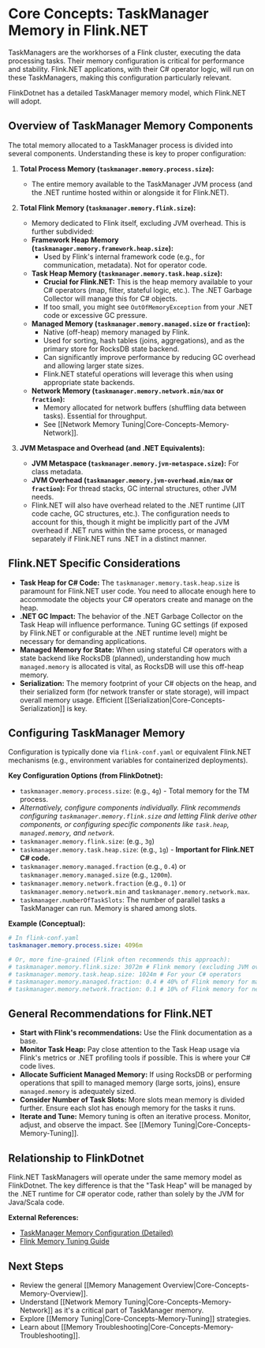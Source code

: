 # Core Concepts: TaskManager Memory in Flink.NET

TaskManagers are the workhorses of a Flink cluster, executing the data processing tasks. Their memory configuration is critical for performance and stability. Flink.NET applications, with their C# operator logic, will run on these TaskManagers, making this configuration particularly relevant.

FlinkDotnet has a detailed TaskManager memory model, which Flink.NET will adopt.

## Overview of TaskManager Memory Components

The total memory allocated to a TaskManager process is divided into several components. Understanding these is key to proper configuration:

1.  **Total Process Memory (`taskmanager.memory.process.size`):**
    *   The entire memory available to the TaskManager JVM process (and the .NET runtime hosted within or alongside it for Flink.NET).

2.  **Total Flink Memory (`taskmanager.memory.flink.size`):**
    *   Memory dedicated to Flink itself, excluding JVM overhead. This is further subdivided:
    *   **Framework Heap Memory (`taskmanager.memory.framework.heap.size`):**
        *   Used by Flink's internal framework code (e.g., for communication, metadata). Not for operator code.
    *   **Task Heap Memory (`taskmanager.memory.task.heap.size`):**
        *   **Crucial for Flink.NET:** This is the heap memory available to your C# operators (map, filter, stateful logic, etc.). The .NET Garbage Collector will manage this for C# objects.
        *   If too small, you might see `OutOfMemoryException` from your .NET code or excessive GC pressure.
    *   **Managed Memory (`taskmanager.memory.managed.size` or `fraction`):**
        *   Native (off-heap) memory managed by Flink.
        *   Used for sorting, hash tables (joins, aggregations), and as the primary store for RocksDB state backend.
        *   Can significantly improve performance by reducing GC overhead and allowing larger state sizes.
        *   Flink.NET stateful operations will leverage this when using appropriate state backends.
    *   **Network Memory (`taskmanager.memory.network.min/max` or `fraction`):**
        *   Memory allocated for network buffers (shuffling data between tasks). Essential for throughput.
        *   See [[Network Memory Tuning|Core-Concepts-Memory-Network]].

3.  **JVM Metaspace and Overhead (and .NET Equivalents):**
    *   **JVM Metaspace (`taskmanager.memory.jvm-metaspace.size`):** For class metadata.
    *   **JVM Overhead (`taskmanager.memory.jvm-overhead.min/max` or `fraction`):** For thread stacks, GC internal structures, other JVM needs.
    *   Flink.NET will also have overhead related to the .NET runtime (JIT code cache, GC structures, etc.). The configuration needs to account for this, though it might be implicitly part of the JVM overhead if .NET runs within the same process, or managed separately if Flink.NET runs .NET in a distinct manner.

## Flink.NET Specific Considerations

*   **Task Heap for C# Code:** The `taskmanager.memory.task.heap.size` is paramount for Flink.NET user code. You need to allocate enough here to accommodate the objects your C# operators create and manage on the heap.
*   **.NET GC Impact:** The behavior of the .NET Garbage Collector on the Task Heap will influence performance. Tuning GC settings (if exposed by Flink.NET or configurable at the .NET runtime level) might be necessary for demanding applications.
*   **Managed Memory for State:** When using stateful C# operators with a state backend like RocksDB (planned), understanding how much `managed.memory` is allocated is vital, as RocksDB will use this off-heap memory.
*   **Serialization:** The memory footprint of your C# objects on the heap, and their serialized form (for network transfer or state storage), will impact overall memory usage. Efficient [[Serialization|Core-Concepts-Serialization]] is key.

## Configuring TaskManager Memory

Configuration is typically done via `flink-conf.yaml` or equivalent Flink.NET mechanisms (e.g., environment variables for containerized deployments).

**Key Configuration Options (from FlinkDotnet):**

*   `taskmanager.memory.process.size`: (e.g., `4g`) - Total memory for the TM process.
*   *Alternatively, configure components individually. Flink recommends configuring `taskmanager.memory.flink.size` and letting Flink derive other components, or configuring specific components like `task.heap`, `managed.memory`, and `network`.*
*   `taskmanager.memory.flink.size`: (e.g., `3g`)
*   `taskmanager.memory.task.heap.size`: (e.g., `1g`) - **Important for Flink.NET C# code.**
*   `taskmanager.memory.managed.fraction` (e.g., `0.4`) or `taskmanager.memory.managed.size` (e.g., `1200m`).
*   `taskmanager.memory.network.fraction` (e.g., `0.1`) or `taskmanager.memory.network.min` and `taskmanager.memory.network.max`.
*   `taskmanager.numberOfTaskSlots`: The number of parallel tasks a TaskManager can run. Memory is shared among slots.

**Example (Conceptual):**

```yaml
# In flink-conf.yaml
taskmanager.memory.process.size: 4096m

# Or, more fine-grained (Flink often recommends this approach):
# taskmanager.memory.flink.size: 3072m # Flink memory (excluding JVM overhead)
# taskmanager.memory.task.heap.size: 1024m # For your C# operators
# taskmanager.memory.managed.fraction: 0.4 # 40% of Flink memory for managed off-heap
# taskmanager.memory.network.fraction: 0.1 # 10% of Flink memory for network buffers
```

## General Recommendations for Flink.NET

*   **Start with Flink's recommendations:** Use the Flink documentation as a base.
*   **Monitor Task Heap:** Pay close attention to the Task Heap usage via Flink's metrics or .NET profiling tools if possible. This is where your C# code lives.
*   **Allocate Sufficient Managed Memory:** If using RocksDB or performing operations that spill to managed memory (large sorts, joins), ensure `managed.memory` is adequately sized.
*   **Consider Number of Task Slots:** More slots mean memory is divided further. Ensure each slot has enough memory for the tasks it runs.
*   **Iterate and Tune:** Memory tuning is often an iterative process. Monitor, adjust, and observe the impact. See [[Memory Tuning|Core-Concepts-Memory-Tuning]].

## Relationship to FlinkDotnet

Flink.NET TaskManagers will operate under the same memory model as FlinkDotnet. The key difference is that the "Task Heap" will be managed by the .NET runtime for C# operator code, rather than solely by the JVM for Java/Scala code.

**External References:**

*   [TaskManager Memory Configuration (Detailed)](https://nightlies.apache.org/flink/flink-docs-stable/docs/deployment/memory/mem_setup_tm/)
*   [Flink Memory Tuning Guide](https://nightlies.apache.org/flink/flink-docs-stable/docs/ops/memory/mem_tuning/)

## Next Steps

*   Review the general [[Memory Management Overview|Core-Concepts-Memory-Overview]].
*   Understand [[Network Memory Tuning|Core-Concepts-Memory-Network]] as it's a critical part of TaskManager memory.
*   Explore [[Memory Tuning|Core-Concepts-Memory-Tuning]] strategies.
*   Learn about [[Memory Troubleshooting|Core-Concepts-Memory-Troubleshooting]].
